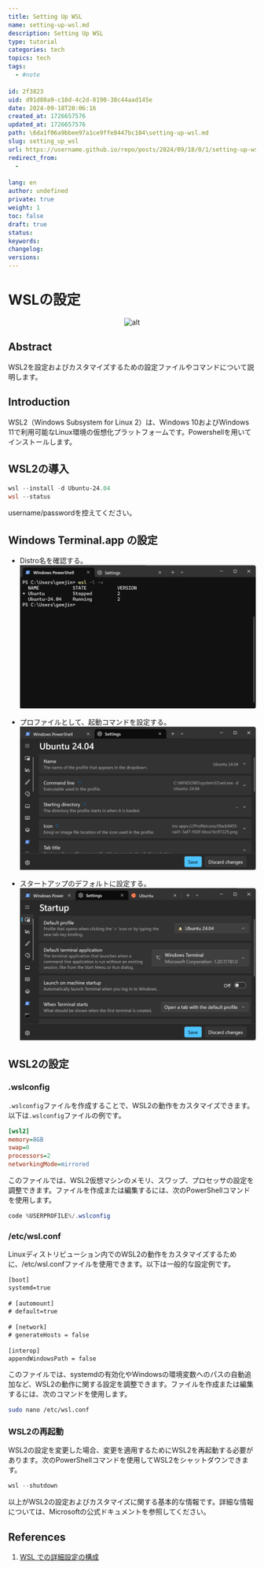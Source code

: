 ```yaml
---
title: Setting Up WSL
name: setting-up-wsl.md
description: Setting Up WSL
type: tutorial
categories: tech
topics: tech
tags: 
  - #note

id: 2f3823
uid: d91d80a9-c18d-4c2d-8190-38c44aad145e
date: 2024-09-18T20:06:16
created_at: 1726657576
updated_at: 1726657576
path: \6da1f06a9bbee97a1ce9ffe8447bc104\setting-up-wsl.md
slug: setting_up_wsl
url: https://username.github.io/repo/posts/2024/09/18/0/1/setting-up-wsl
redirect_from: 
  - 

lang: en
author: undefined
private: true
weight: 1
toc: false
draft: true
status: 
keywords: 
changelog: 
versions: 
---
```


# WSLの設定

<div class='top' align='center'>
  <img src='top.png' alt='alt' height='200px'>
</div>
<div class="toc"></div>
<div style="page-break-after: always;"></div>

## Abstract

WSL2を設定およびカスタマイズするための設定ファイルやコマンドについて説明します。

## Introduction

WSL2（Windows Subsystem for Linux 2）は、Windows 10およびWindows 11で利用可能なLinux環境の仮想化プラットフォームです。Powershellを用いてインストールします。

## WSL2の導入

```powershell
wsl --install -d Ubuntu-24.04
wsl --status
```
username/passwordを控えてください。

## Windows Terminal.app の設定

- Distro名を確認する。
![alt text](3baf-00017.png)

- プロファイルとして、起動コマンドを設定する。
![alt text](5340-00018.png)

- スタートアップのデフォルトに設定する。
![alt text](8ed5-00019.png)

## WSL2の設定

### .wslconfig

`.wslconfig`ファイルを作成することで、WSL2の動作をカスタマイズできます。以下は`.wslconfig`ファイルの例です。

```ini
[wsl2]
memory=8GB
swap=0
processors=2
networkingMode=mirrored
```

このファイルでは、WSL2仮想マシンのメモリ、スワップ、プロセッサの設定を調整できます。ファイルを作成または編集するには、次のPowerShellコマンドを使用します。
```powershell
code %USERPROFILE%/.wslconfig
```

### /etc/wsl.conf 

Linuxディストリビューション内でのWSL2の動作をカスタマイズするために、/etc/wsl.confファイルを使用できます。以下は一般的な設定例です。
```
[boot]
systemd=true

# [automount]
# default=true

# [network]
# generateHosts = false

[interop]
appendWindowsPath = false
```

このファイルでは、systemdの有効化やWindowsの環境変数へのパスの自動追加など、WSL2の動作に関する設定を調整できます。ファイルを作成または編集するには、次のコマンドを使用します。
```sh
sudo nano /etc/wsl.conf
```

### WSL2の再起動

WSL2の設定を変更した場合、変更を適用するためにWSL2を再起動する必要があります。次のPowerShellコマンドを使用してWSL2をシャットダウンできます。


```powershell
wsl --shutdown
```

以上がWSL2の設定およびカスタマイズに関する基本的な情報です。詳細な情報については、Microsoftの公式ドキュメントを参照してください。


## References

1. [WSL での詳細設定の構成](https://learn.microsoft.com/ja-jp/windows/wsl/wsl-config)
